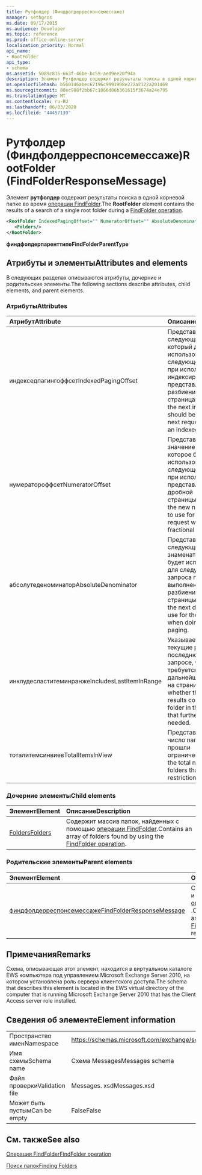 ```yaml
---
title: Рутфолдер (Финдфолдерреспонсемессаже)
manager: sethgros
ms.date: 09/17/2015
ms.audience: Developer
ms.topic: reference
ms.prod: office-online-server
localization_priority: Normal
api_name:
- RootFolder
api_type:
- schema
ms.assetid: 5089c815-663f-46be-bc59-aed9ee20f94a
description: Элемент Рутфолдер содержит результаты поиска в одной корневой папке во время операции FindFolder.
ms.openlocfilehash: b5601d6abec67196c9991908e272a2122a201d69
ms.sourcegitcommit: 88ec988f2bb67c1866d06b361615f3674a24e795
ms.translationtype: MT
ms.contentlocale: ru-RU
ms.lasthandoff: 06/03/2020
ms.locfileid: "44457139"
---
```

# <a name="rootfolder-findfolderresponsemessage"></a><span data-ttu-id="056b4-103">Рутфолдер (Финдфолдерреспонсемессаже)</span><span class="sxs-lookup"><span data-stu-id="056b4-103">RootFolder (FindFolderResponseMessage)</span></span>

<span data-ttu-id="056b4-104">Элемент **рутфолдер** содержит результаты поиска в одной корневой папке во время [операции FindFolder](findfolder-operation.md).</span><span class="sxs-lookup"><span data-stu-id="056b4-104">The **RootFolder** element contains the results of a search of a single root folder during a [FindFolder operation](findfolder-operation.md).</span></span>
  
```xml
<RootFolder IndexedPagingOffset="" NumeratorOffset="" AbsoluteDenominator="" IncludesLastItemInRange="" TotalItemsInView="">
   <Folders/>
</RootFolder>
```

 <span data-ttu-id="056b4-105">**финдфолдерпаренттипе**</span><span class="sxs-lookup"><span data-stu-id="056b4-105">**FindFolderParentType**</span></span>
## <a name="attributes-and-elements"></a><span data-ttu-id="056b4-106">Атрибуты и элементы</span><span class="sxs-lookup"><span data-stu-id="056b4-106">Attributes and elements</span></span>

<span data-ttu-id="056b4-107">В следующих разделах описываются атрибуты, дочерние и родительские элементы.</span><span class="sxs-lookup"><span data-stu-id="056b4-107">The following sections describe attributes, child elements, and parent elements.</span></span>
  
### <a name="attributes"></a><span data-ttu-id="056b4-108">Атрибуты</span><span class="sxs-lookup"><span data-stu-id="056b4-108">Attributes</span></span>

|<span data-ttu-id="056b4-109">**Атрибут**</span><span class="sxs-lookup"><span data-stu-id="056b4-109">**Attribute**</span></span>|<span data-ttu-id="056b4-110">**Описание**</span><span class="sxs-lookup"><span data-stu-id="056b4-110">**Description**</span></span>|
|:-----|:-----|
|<span data-ttu-id="056b4-111">индекседпагингоффсет</span><span class="sxs-lookup"><span data-stu-id="056b4-111">IndexedPagingOffset</span></span>  <br/> |<span data-ttu-id="056b4-112">Представляет следующий индекс, который должен использоваться для следующего запроса при использовании индексированного представления разбиения по страницам.</span><span class="sxs-lookup"><span data-stu-id="056b4-112">Represents the next index that should be used for the next request when using an indexed paging view.</span></span>  <br/> |
|<span data-ttu-id="056b4-113">нумератороффсет</span><span class="sxs-lookup"><span data-stu-id="056b4-113">NumeratorOffset</span></span>  <br/> |<span data-ttu-id="056b4-114">Представляет новое значение числителя, которое будет использоваться для следующего запроса при использовании представлений дробной страницы.</span><span class="sxs-lookup"><span data-stu-id="056b4-114">Represents the new numerator value to use for the next request when using fractional page views.</span></span>  <br/> |
|<span data-ttu-id="056b4-115">абсолутеденоминатор</span><span class="sxs-lookup"><span data-stu-id="056b4-115">AbsoluteDenominator</span></span>  <br/> |<span data-ttu-id="056b4-116">Представляет следующий знаменатель, который будет использоваться для следующего запроса при выполнении дробного разбиения на страницы.</span><span class="sxs-lookup"><span data-stu-id="056b4-116">Represents the next denominator to use for the next request when doing fractional paging.</span></span>  <br/> |
|<span data-ttu-id="056b4-117">инклудесластитеминранже</span><span class="sxs-lookup"><span data-stu-id="056b4-117">IncludesLastItemInRange</span></span>  <br/> |<span data-ttu-id="056b4-118">Указывает, содержит ли текущие результаты последнюю папку в запросе, что не требуется для дальнейшей разбиения на страницы.</span><span class="sxs-lookup"><span data-stu-id="056b4-118">Indicates whether the current results contain the last folder in the query, such that further paging is not needed.</span></span>  <br/> |
|<span data-ttu-id="056b4-119">тоталитемсинвиев</span><span class="sxs-lookup"><span data-stu-id="056b4-119">TotalItemsInView</span></span>  <br/> |<span data-ttu-id="056b4-120">Представляет общее число папок, которые прошли ограничение.</span><span class="sxs-lookup"><span data-stu-id="056b4-120">Represents the total number of folders that pass the restriction.</span></span>  <br/> |
   
### <a name="child-elements"></a><span data-ttu-id="056b4-121">Дочерние элементы</span><span class="sxs-lookup"><span data-stu-id="056b4-121">Child elements</span></span>

|<span data-ttu-id="056b4-122">**Элемент**</span><span class="sxs-lookup"><span data-stu-id="056b4-122">**Element**</span></span>|<span data-ttu-id="056b4-123">**Описание**</span><span class="sxs-lookup"><span data-stu-id="056b4-123">**Description**</span></span>|
|:-----|:-----|
|[<span data-ttu-id="056b4-124">Folders</span><span class="sxs-lookup"><span data-stu-id="056b4-124">Folders</span></span>](folders-ex15websvcsotherref.md) <br/> |<span data-ttu-id="056b4-125">Содержит массив папок, найденных с помощью [операции FindFolder](findfolder-operation.md).</span><span class="sxs-lookup"><span data-stu-id="056b4-125">Contains an array of folders found by using the [FindFolder operation](findfolder-operation.md).</span></span>  <br/> |
   
### <a name="parent-elements"></a><span data-ttu-id="056b4-126">Родительские элементы</span><span class="sxs-lookup"><span data-stu-id="056b4-126">Parent elements</span></span>

|<span data-ttu-id="056b4-127">**Элемент**</span><span class="sxs-lookup"><span data-stu-id="056b4-127">**Element**</span></span>|<span data-ttu-id="056b4-128">**Описание**</span><span class="sxs-lookup"><span data-stu-id="056b4-128">**Description**</span></span>|
|:-----|:-----|
|[<span data-ttu-id="056b4-129">финдфолдерреспонсемессаже</span><span class="sxs-lookup"><span data-stu-id="056b4-129">FindFolderResponseMessage</span></span>](findfolderresponsemessage.md) <br/> |<span data-ttu-id="056b4-130">Содержит состояние и результат запроса [операции FindFolder](findfolder-operation.md) .</span><span class="sxs-lookup"><span data-stu-id="056b4-130">Contains the status and result of a [FindFolder operation](findfolder-operation.md) request.</span></span>  <br/> |
   
## <a name="remarks"></a><span data-ttu-id="056b4-131">Примечания</span><span class="sxs-lookup"><span data-stu-id="056b4-131">Remarks</span></span>

<span data-ttu-id="056b4-132">Схема, описывающая этот элемент, находится в виртуальном каталоге EWS компьютера под управлением Microsoft Exchange Server 2010, на котором установлена роль сервера клиентского доступа.</span><span class="sxs-lookup"><span data-stu-id="056b4-132">The schema that describes this element is located in the EWS virtual directory of the computer that is running Microsoft Exchange Server 2010 that has the Client Access server role installed.</span></span>
  
## <a name="element-information"></a><span data-ttu-id="056b4-133">Сведения об элементе</span><span class="sxs-lookup"><span data-stu-id="056b4-133">Element information</span></span>

|||
|:-----|:-----|
|<span data-ttu-id="056b4-134">Пространство имен</span><span class="sxs-lookup"><span data-stu-id="056b4-134">Namespace</span></span>  <br/> |https://schemas.microsoft.com/exchange/services/2006/messages  <br/> |
|<span data-ttu-id="056b4-135">Имя схемы</span><span class="sxs-lookup"><span data-stu-id="056b4-135">Schema name</span></span>  <br/> |<span data-ttu-id="056b4-136">Схема Messages</span><span class="sxs-lookup"><span data-stu-id="056b4-136">Messages schema</span></span>  <br/> |
|<span data-ttu-id="056b4-137">Файл проверки</span><span class="sxs-lookup"><span data-stu-id="056b4-137">Validation file</span></span>  <br/> |<span data-ttu-id="056b4-138">Messages. xsd</span><span class="sxs-lookup"><span data-stu-id="056b4-138">Messages.xsd</span></span>  <br/> |
|<span data-ttu-id="056b4-139">Может быть пустым</span><span class="sxs-lookup"><span data-stu-id="056b4-139">Can be empty</span></span>  <br/> |<span data-ttu-id="056b4-140">False</span><span class="sxs-lookup"><span data-stu-id="056b4-140">False</span></span>  <br/> |
   
## <a name="see-also"></a><span data-ttu-id="056b4-141">См. также</span><span class="sxs-lookup"><span data-stu-id="056b4-141">See also</span></span>



[<span data-ttu-id="056b4-142">Операция FindFolder</span><span class="sxs-lookup"><span data-stu-id="056b4-142">FindFolder operation</span></span>](findfolder-operation.md)


[<span data-ttu-id="056b4-143">Поиск папок</span><span class="sxs-lookup"><span data-stu-id="056b4-143">Finding Folders</span></span>](https://msdn.microsoft.com/library/9124d868-017a-43f0-b915-5c0082cacec9%28Office.15%29.aspx)

